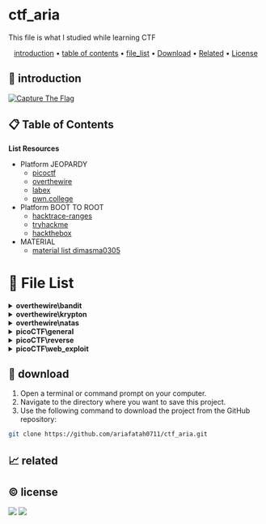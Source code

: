 # ctf_aria

This file is what I studied while learning CTF

<p align="center">
  <a href="#introduction">introduction</a> •
  <a href="#table-of-contents">table of contents</a> •
  <a href="#file-list">file_list</a> •
  <a href="#download">Download</a> •
  <a href="#related">Related</a> •
  <a href="#license">License</a>
</p>

<p id="introduction"></p>

## 🚀 introduction

<p align="left"> 
  <a href="#">
    <img alt="Capture The Flag" src="https://img.shields.io/badge/-Capture%20The%20Flag-FF5733?style=flat-square&logo=flag&logoColor=white" />
  </a>
</p>

<p id="table-of-contents"></p>

## 📋 Table of Contents

<b>List Resources</b>

<ul>
  <li>Platform JEOPARDY<ul>
    <li><a href="https://play.picoctf.org">picoctf</a></li>
    <li><a href="https://overthewire.org">overthewire</a></li>
    <li><a href="https://labex.io">labex</a></li>
    <li><a href="https://pwn.college">pwn.college</a></li>
  </ul></li>
  <li>Platform BOOT TO ROOT<ul>
    <li><a href="https://hacktrace-ranges.id">hacktrace-ranges</a></li>
    <li><a href="https://tryhackme.com">tryhackme</a></li>
    <li><a href="https:/www.hackthebox.com">hackthebox</a></li>
  </ul></li>
  <li>MATERIAL<ul>
    <li><a href="https://dimasma0305.github.io/Cyber-Security-Learning-Resources/Resource_List/Link_Bermanfaat">material list dimasma0305</a></li>
  </ul></li>
</ul>

<p id="file-list"></p>

# 📄 File List
<details>
<summary><b>overthewire\bandit</b></summary>
<ul>
 <li><a href='overthewire/bandit/level%2001.md'>level 01</a></li>
 <li><a href='overthewire/bandit/level%2002.md'>level 02</a></li>
 <li><a href='overthewire/bandit/level%2003.md'>level 03</a></li>
 <li><a href='overthewire/bandit/level%2004.md'>level 04</a></li>
 <li><a href='overthewire/bandit/level%2005.md'>level 05</a></li>
 <li><a href='overthewire/bandit/level%2006.md'>level 06</a></li>
 <li><a href='overthewire/bandit/level%2007.md'>level 07</a></li>
 <li><a href='overthewire/bandit/level%2008.md'>level 08</a></li>
 <li><a href='overthewire/bandit/level%2009.md'>level 09</a></li>
 <li><a href='overthewire/bandit/level%2010.md'>level 10</a></li>
 <li><a href='overthewire/bandit/level%2011.md'>level 11</a></li>
 <li><a href='overthewire/bandit/level%2012.md'>level 12</a></li>
 <li><a href='overthewire/bandit/level%2013.md'>level 13</a></li>
 <li><a href='overthewire/bandit/level%2014.md'>level 14</a></li>
 <li><a href='overthewire/bandit/level%2015.md'>level 15</a></li>
 <li><a href='overthewire/bandit/level%2016.md'>level 16</a></li>
 <li><a href='overthewire/bandit/level%2017.md'>level 17</a></li>
 <li><a href='overthewire/bandit/level%2018.md'>level 18</a></li>
 <li><a href='overthewire/bandit/level%2019.md'>level 19</a></li>
 <li><a href='overthewire/bandit/level%2020.md'>level 20</a></li>
 <li><a href='overthewire/bandit/level%2021.md'>level 21</a></li>
 <li><a href='overthewire/bandit/level%2022.md'>level 22</a></li>
 <li><a href='overthewire/bandit/level%2023.md'>level 23</a></li>
 <li><a href='overthewire/bandit/level%2024.md'>level 24</a></li>
 <li><a href='overthewire/bandit/level%2025.md'>level 25</a></li>
 <li><a href='overthewire/bandit/level%2026.md'>level 26</a></li>
 <li><a href='overthewire/bandit/level%2027.md'>level 27</a></li>
 <li><a href='overthewire/bandit/level%2028.md'>level 28</a></li>
 <li><a href='overthewire/bandit/level%2029.md'>level 29</a></li>
 <li><a href='overthewire/bandit/level%2030.md'>level 30</a></li>
 <li><a href='overthewire/bandit/level%2031.md'>level 31</a></li>
 <li><a href='overthewire/bandit/level%2032%20un.md'>level 32 un</a></li>
 <li><a href='overthewire/bandit/level%2033%20un.md'>level 33 un</a></li>
</ul>

</details>

<details>
<summary><b>overthewire\krypton</b></summary>
<ul>
 <li><a href='overthewire/krypton/level%2001.md'>level 01</a></li>
 <li><a href='overthewire/krypton/level%2002.md'>level 02</a></li>
 <li><a href='overthewire/krypton/level%2003.md'>level 03</a></li>
 <li><a href='overthewire/krypton/level%2004%20un.md'>level 04 un</a></li>
 <li><a href='overthewire/krypton/level%2005%20un.md'>level 05 un</a></li>
</ul>

</details>

<details>
<summary><b>overthewire\natas</b></summary>
<ul>
 <li><a href='overthewire/natas/level%2000.md'>level 00</a></li>
 <li><a href='overthewire/natas/level%2001.md'>level 01</a></li>
 <li><a href='overthewire/natas/level%2002.md'>level 02</a></li>
 <li><a href='overthewire/natas/level%2003.md'>level 03</a></li>
 <li><a href='overthewire/natas/level%2004.md'>level 04</a></li>
 <li><a href='overthewire/natas/level%2005.md'>level 05</a></li>
 <li><a href='overthewire/natas/level%2006.md'>level 06</a></li>
 <li><a href='overthewire/natas/level%2007.md'>level 07</a></li>
 <li><a href='overthewire/natas/level%2008.md'>level 08</a></li>
 <li><a href='overthewire/natas/level%2009.md'>level 09</a></li>
 <li><a href='overthewire/natas/level%2010.md'>level 10</a></li>
 <li><a href='overthewire/natas/level%2011%20un.md'>level 11 un</a></li>
 <li><a href='overthewire/natas/level%2012%20un.md'>level 12 un</a></li>
 <li><a href='overthewire/natas/level%2013%20un.md'>level 13 un</a></li>
</ul>

</details>

<details>
<summary><b>picoCTF\general</b></summary>
<ul>
 <li><a href='picoCTF/general/Super%20SSH.md'>Super SSH</a></li>
</ul>

</details>

<details>
<summary><b>picoCTF\reverse</b></summary>
<ul>
 <li><a href='picoCTF/reverse/E_Transformation.md'>E_Transformation</a></li>
 <li><a href='picoCTF/reverse/E_vault-door-training.md'>E_vault-door-training</a></li>
 <li><a href='picoCTF/reverse/M_GDB%20baby%20step%201.md'>M_GDB baby step 1</a></li>
 <li><a href='picoCTF/reverse/M_GDB%20baby%20step%202%20un.md'>M_GDB baby step 2 un</a></li>
 <li><a href='picoCTF/reverse/M_Packer.md'>M_Packer</a></li>
</ul>

</details>

<details>
<summary><b>picoCTF\web_exploit</b></summary>
<ul>
 <li><a href='picoCTF/web_exploit/E_Bookmarklet.md'>E_Bookmarklet</a></li>
 <li><a href='picoCTF/web_exploit/E_Cookies.md'>E_Cookies</a></li>
 <li><a href='picoCTF/web_exploit/E_GET_aHEAD.md'>E_GET_aHEAD</a></li>
 <li><a href='picoCTF/web_exploit/E_Includes.md'>E_Includes</a></li>
 <li><a href='picoCTF/web_exploit/E_Insp3ct0r.md'>E_Insp3ct0r</a></li>
 <li><a href='picoCTF/web_exploit/E_Inspect_HTML.md'>E_Inspect_HTML</a></li>
 <li><a href='picoCTF/web_exploit/E_IntroToBurp.md'>E_IntroToBurp</a></li>
 <li><a href='picoCTF/web_exploit/E_Local%20Authority.md'>E_Local Authority</a></li>
 <li><a href='picoCTF/web_exploit/E_Scavenger%20Hunt.md'>E_Scavenger Hunt</a></li>
 <li><a href='picoCTF/web_exploit/E_Unminify.md'>E_Unminify</a></li>
 <li><a href='picoCTF/web_exploit/E_WebDecode.md'>E_WebDecode</a></li>
 <li><a href='picoCTF/web_exploit/E_dont-use-client-side.md'>E_dont-use-client-side</a></li>
 <li><a href='picoCTF/web_exploit/E_logon.md'>E_logon</a></li>
 <li><a href='picoCTF/web_exploit/E_where%20are%20the%20robots.md'>E_where are the robots</a></li>
</ul>

</details>

<p id="download"></p>

## 🔨 download

1. Open a terminal or command prompt on your computer.
2. Navigate to the directory where you want to save this project.
3. Use the following command to download the project from the GitHub repository:
```sh
git clone https://github.com/ariafatah0711/ctf_aria.git
```

<p id="related"></p>

## 📈 related

<p id="license"></p>

## ©️ license
<a href="https://github.com/ariafatah0711" alt="CREATED"><img src="https://img.shields.io/static/v1?style=for-the-badge&label=CREATED%20BY&message=ariafatah0711&color=000000"></a>
<a href="https://github.com/ariafatah0711/ariafatah0711/blob/main/LICENSE" alt="LICENSE"><img src="https://img.shields.io/static/v1?style=for-the-badge&label=LICENSE&message=MIT&color=000000"></a>
